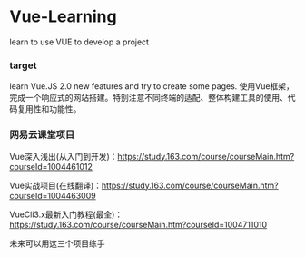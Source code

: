 # Vue-Learning

learn to use VUE to develop a project

### target

learn Vue.JS 2.0 new features and try to create some pages. 使用Vue框架，完成一个响应式的网站搭建。特别注意不同终端的适配、整体构建工具的使用、代码复用性和功能性。

### 网易云课堂项目

Vue深入浅出(从入门到开发)：https://study.163.com/course/courseMain.htm?courseId=1004461012

Vue实战项目(在线翻译)：https://study.163.com/course/courseMain.htm?courseId=1004463009

VueCli3.x最新入门教程(最全)：https://study.163.com/course/courseMain.htm?courseId=1004711010

未来可以用这三个项目练手
